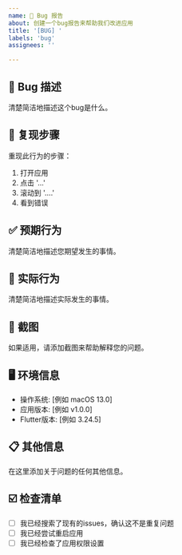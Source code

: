 ```yaml
---
name: 🐛 Bug 报告
about: 创建一个bug报告来帮助我们改进应用
title: '[BUG] '
labels: 'bug'
assignees: ''

---
```


## 🐛 Bug 描述
清楚简洁地描述这个bug是什么。

## 🔄 复现步骤
重现此行为的步骤：
1. 打开应用
2. 点击 '...'
3. 滚动到 '....'
4. 看到错误

## ✅ 预期行为
清楚简洁地描述您期望发生的事情。

## 📱 实际行为
清楚简洁地描述实际发生的事情。

## 📸 截图
如果适用，请添加截图来帮助解释您的问题。

## 🖥️ 环境信息
 - 操作系统: [例如 macOS 13.0]
 - 应用版本: [例如 v1.0.0]
 - Flutter版本: [例如 3.24.5]

## 📋 其他信息
在这里添加关于问题的任何其他信息。

## ☑️ 检查清单
- [ ] 我已经搜索了现有的issues，确认这不是重复问题
- [ ] 我已经尝试重启应用
- [ ] 我已经检查了应用权限设置

